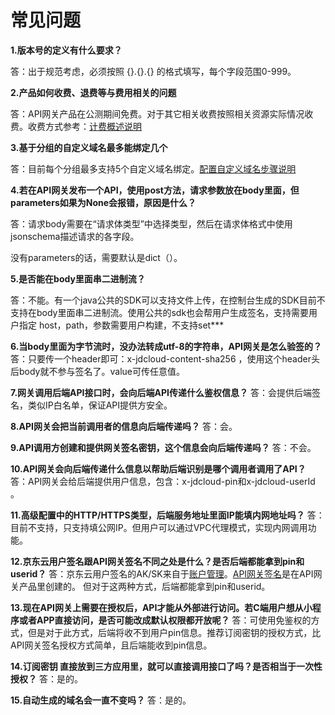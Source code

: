 # 常见问题

**1.版本号的定义有什么要求？**

答：出于规范考虑，必须按照 {}.{}.{} 的格式填写，每个字段范围0-999。


**2.产品如何收费、退费等与费用相关的问题**

答：API网关产品在公测期间免费。对于其它相关收费按照相关资源实际情况收费。收费方式参考：[计费概述说明](../Pricing/Billing-Overview.md)


**3.基于分组的自定义域名最多能绑定几个**

答：目前每个分组最多支持5个自定义域名绑定。[配置自定义域名步骤说明](../Operation-Guide/Create-APIGroup/Create-Domain.md)


**4.若在API网关发布一个API，使用post方法，请求参数放在body里面，但parameters如果为None会报错，原因是什么？**

答：请求body需要在“请求体类型”中选择类型，然后在请求体格式中使用jsonschema描述请求的各字段。

没有parameters的话，需要默认是dict（）。


**5.是否能在body里面串二进制流？**

答：不能。有一个java公共的SDK可以支持文件上传，在控制台生成的SDK目前不支持在body里面串二进制流。使用公共的sdk也会帮用户生成签名，支持需要用户指定 host，path，参数需要用户构建，不支持set***


**6.当body里面为字节流时，没办法转成utf-8的字符串，API网关是怎么验签的？**
答：只要传一个header即可：x-jdcloud-content-sha256 ，使用这个header头后body就不参与签名了。value可传任意值。


**7.网关调用后端API接口时，会向后端API传递什么鉴权信息？**
答：会提供后端签名，类似IP白名单，保证API提供方安全。


**8.API网关会把当前调用者的信息向后端传递吗？**
答：会。

**9.API调用方创建和提供网关签名密钥，这个信息会向后端传递吗？**
答：不会。


**10.API网关会向后端传递什么信息以帮助后端识别是哪个调用者调用了API？** 
答：API网关会给后端提供用户信息，包含：x-jdcloud-pin和x-jdcloud-userId  。


**11.高级配置中的HTTP/HTTPS类型，后端服务地址里面IP能填内网地址吗？**
答：目前不支持，只支持填公网IP。但用户可以通过VPC代理模式，实现内网调用功能。


**12.京东云用户签名跟API网关签名不同之处是什么？是否后端都能拿到pin和userid？**
答：京东云用户签名的AK/SK来自于[账户管理](https://uc.jdcloud.com/account/accesskey)。[API网关签名](https://apigateway-console.jdcloud.com/accessSecretKey)是在API网关产品里创建的。
但对于这两种方式，后端都能拿到pin和userid。


**13.现在API网关上需要在授权后，API才能从外部进行访问。若C端用户想从小程序或者APP直接访问，是否可能改成默认权限都开放呢？**
答：可使用免鉴权的方式，但是对于此方式，后端将收不到用户pin信息。推荐订阅密钥的授权方式，比API网关签名授权方式简单，且后端能收到pin信息。

**14.订阅密钥 直接放到三方应用里，就可以直接调用接口了吗？是否相当于一次性授权？**
答：是的。


**15.自动生成的域名会一直不变吗？**
答：是的。







